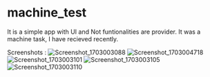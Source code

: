 # machine_test

It is a simple app with UI and Not funtionalities are provider.
It was a machine task, I have recieved recently.

Screenshots :
![Screenshot_1703003088](https://github.com/Goutham-Vinod/Machine-Test-Hotel-Booking-App-/assets/62587224/40f335da-2b52-403b-b0fd-ad97f681b004)
![Screenshot_1703004718](https://github.com/Goutham-Vinod/Machine-Test-Hotel-Booking-App-/assets/62587224/d9cbdb1b-5a7e-41d7-88ed-c9d01fd75566)
![Screenshot_1703003101](https://github.com/Goutham-Vinod/Machine-Test-Hotel-Booking-App-/assets/62587224/c67f1672-0bd7-41c3-9113-b854063b82fd)
![Screenshot_1703003105](https://github.com/Goutham-Vinod/Machine-Test-Hotel-Booking-App-/assets/62587224/be5d813f-d009-4d79-ae3d-1f794c0a74a8)
![Screenshot_1703003110](https://github.com/Goutham-Vinod/Machine-Test-Hotel-Booking-App-/assets/62587224/b96d5622-cca3-48e5-8294-be43f688931a)



